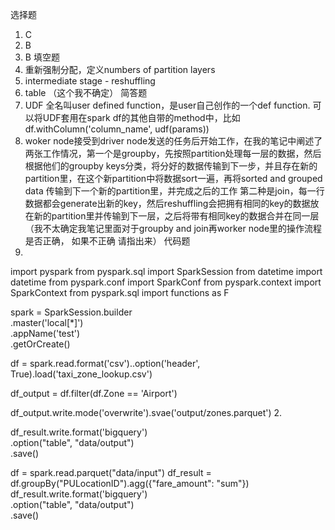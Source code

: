 选择题
1. C
2. B
3. B
填空题
1. 重新强制分配，定义numbers of partition layers
2. intermediate stage - reshuffling
3. table （这个我不确定）
简答题
1. UDF 全名叫user defined function，是user自己创作的一个def function. 可以将UDF套用在spark df的其他自带的method中，比如df.withColumn('column_name', udf(params))
2. woker node接受到driver node发送的任务后开始工作，在我的笔记中阐述了两张工作情况，第一个是groupby，先按照partition处理每一层的数据，然后根据他们的groupby keys分类，将分好的数据传输到下一步，并且存在新的partition里，在这个新partition中将数据sort一遍，再将sorted and grouped data 传输到下一个新的partition里，并完成之后的工作
第二种是join，每一行数据都会generate出新的key，然后reshuffling会把拥有相同的key的数据放在新的partition里并传输到下一层，之后将带有相同key的数据合并在同一层
（我不太确定我笔记里面对于groupby and join再worker node里的操作流程是否正确， 如果不正确 请指出来）
代码题
1.  
import pyspark
from pyspark.sql import SparkSession
from datetime import datetime
from pyspark.conf import SparkConf
from pyspark.context import SparkContext
from pyspark.sql import functions as F 

spark = SparkSession.builder \
    .master('local[*]') \
    .appName('test') \
    .getOrCreate()

df = spark.read.format('csv')..option('header', True).load('taxi_zone_lookup.csv')

df_output = df.filter(df.Zone == 'Airport')

df_output.write.mode('overwrite').svae('output/zones.parquet')
2.  

df_result.write.format('bigquery')\
    .option("table", "data/output") \
    .save()

df = spark.read.parquet("data/input")
df_result = df.groupBy("PULocationID").agg({"fare_amount": "sum"})
df_result.write.format('bigquery')\
    .option("table", "data/output") \
    .save()